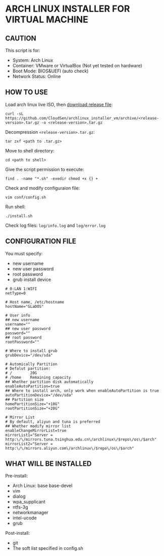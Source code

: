 # ARCH LINUX INSTALLER FOR VIRTUAL MACHINE

## CAUTION
This script is for:
- System: Arch Linux
- Container: VMware or VirtualBox (Not yet tested on hardware)
- Boot Mode: BIOS&UEFI (auto check)
- Network Status: Online

## HOW TO USE

Load arch linux live ISO, then [download release file](https://github.com/CloudSen/archlinux_installer_vm/releases):  

```
curl -sL https://github.com/CloudSen/archlinux_installer_vm/archive/<release-version>.tar.gz -o <release-version>.tar.gz
```
Decompression `<release-version>.tar.gz`:  

```
tar zxf <path to .tar.gz>
```

Move to shell directory:  

```
cd <path to shell>
```

Give the script permission to execute:  

```
find . -name "*.sh" -exedir chmod +x {} +
```

Check and modify configuraion file:  

```
vim conf/config.sh
```

Run shell:  

```
./install.sh
```

Check log files: `log/info.log` and `log/error.log`

## CONFIGURATION FILE

You must specify:  

- new username
- new user password
- root password
- grub install device

```
# 0:LAN 1:WIFI
netType=0

# Host name, /etc/hostname
hostName="GLaDOS"

# User info
## new username
username=""
## new user password
password=""
## root password
rootPassword=""

# Where to install grub
grubDevice="/dev/sda"

# Automically Partition
# Defalut partition:
# /        20G
# /home    Remaining capacity
## Whether partition disk automatically
enableAutoPartition=true
## Where to install arch, only work when enableAutoPartition is true
autoPartitionDevice="/dev/sda"
## Partition size
homePartitionSize="+10G"
rootPartitionSize="+20G"

# Mirror List
# By default, aliyun and tuna is preferred
## Whether modify mirror list
enableChangeMirrorList=true
mirrorList1="Server = http:\/\/mirrors.tuna.tsinghua.edu.cn\/archlinux\/$repo\/os\/$arch"
mirrorList2="Server = http:\/\/mirrors.aliyun.com\/archlinux\/$repo\/os\/$arch"
```

## WHAT WILL BE INSTALLED

Pre-install:  

- Arch Linux: base base-devel
- vim
- dialog
- wpa_supplicant
- ntfs-3g
- networkmanager
- intel-ucode
- grub

Post-install:  

- git
- The soft list specified in config.sh